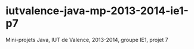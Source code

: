 iutvalence-java-mp-2013-2014-ie1-p7
===================================

Mini-projets Java, IUT de Valence, 2013-2014, groupe IE1, projet 7
